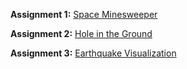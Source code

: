 **Assignment 1:** [Space Minesweeper](https://github.com/CS-4388-5388-Fall-2025/Assignments/blob/main/Assignment-1/README.md)

**Assignment 2:** [Hole in the Ground](https://github.com/CS-4388-5388-Fall-2025/Assignments/blob/main/Assignment-2/README.md)

**Assignment 3:** [Earthquake Visualization](https://github.com/CS-4388-5388-Fall-2025/Assignments/blob/main/Assignment-3/README.md)
